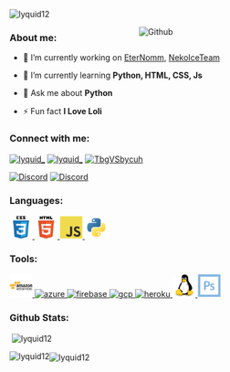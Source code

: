 
<p align="left"> <img src="https://komarev.com/ghpvc/?username=lyquid12&label=Profile%20Views&color=00ff6e&style=flat" alt="lyquid12" /> </p>

<img width="55%" align="right" alt="Github" src="https://raw.githubusercontent.com/onimur/.github/master/.resources/git-header.svg" />

<h3 align="left">About me:</h3>

- 🔭 I’m currently working on [EterNomm](https://github.com/EterNomm), [NekoIceTeam](https://github.com/NekoIceTeam)

- 🌱 I’m currently learning **Python, HTML, CSS, Js**

- 💬 Ask me about **Python**

- ⚡ Fun fact **I Love Loli**

<h3 align="left">Connect with me:</h3>
<p align="left">
<a href="https://twitter.com/lyquid_" target="blank"><img align="center" src="https://raw.githubusercontent.com/rahuldkjain/github-profile-readme-generator/master/src/images/icons/Social/twitter.svg" alt="lyquid_" height="30" width="40" /></a>
<a href="https://instagram.com/lyquid_" target="blank"><img align="center" src="https://raw.githubusercontent.com/rahuldkjain/github-profile-readme-generator/master/src/images/icons/Social/instagram.svg" alt="lyquid_" height="30" width="40" /></a>
<a href="https://discord.gg/qpT2AeYZRN" target="blank"><img align="center" src="https://raw.githubusercontent.com/rahuldkjain/github-profile-readme-generator/master/src/images/icons/Social/discord.svg" alt="TbgVSbycuh" height="30" width="40" /></a>
</p>

[![Discord](https://img.shields.io/discord/887650006977347594?label=Discord&logo=Discord)](https://discord.gg/qpT2AeYZRN)
[![Discord](https://discord.c99.nl/widget/theme-2/766162972060942336.png)](https://discord.gg/qpT2AeYZRN)

<h3 align="left">Languages:</h3>
<p align="left"> <a href="https://www.w3schools.com/css/" target="_blank"> <img src="https://raw.githubusercontent.com/devicons/devicon/master/icons/css3/css3-original-wordmark.svg" alt="css3" width="40" height="40"/> </a> <a href="https://www.w3.org/html/" target="_blank"> <img src="https://raw.githubusercontent.com/devicons/devicon/master/icons/html5/html5-original-wordmark.svg" alt="html5" width="40" height="40"/> </a> <a href="https://developer.mozilla.org/en-US/docs/Web/JavaScript" target="_blank"> <img src="https://raw.githubusercontent.com/devicons/devicon/master/icons/javascript/javascript-original.svg" alt="javascript" width="40" height="40"/> </a> <a href="https://www.python.org" target="_blank"> <img src="https://raw.githubusercontent.com/devicons/devicon/master/icons/python/python-original.svg" alt="python" width="40" height="40"/> </a> </p>
<h3 align="left">Tools:</h3>
<p align="left"> <a href="https://aws.amazon.com" target="_blank"> <img src="https://raw.githubusercontent.com/devicons/devicon/master/icons/amazonwebservices/amazonwebservices-original-wordmark.svg" alt="aws" width="40" height="40"/> </a> <a href="https://azure.microsoft.com/en-in/" target="_blank"> <img src="https://www.vectorlogo.zone/logos/microsoft_azure/microsoft_azure-icon.svg" alt="azure" width="40" height="40"/> </a> <a href="https://firebase.google.com/" target="_blank"> <img src="https://www.vectorlogo.zone/logos/firebase/firebase-icon.svg" alt="firebase" width="40" height="40"/> </a> <a href="https://cloud.google.com" target="_blank"> <img src="https://www.vectorlogo.zone/logos/google_cloud/google_cloud-icon.svg" alt="gcp" width="40" height="40"/> </a> <a href="https://heroku.com" target="_blank"> <img src="https://www.vectorlogo.zone/logos/heroku/heroku-icon.svg" alt="heroku" width="40" height="40"/> </a> <a href="https://www.linux.org/" target="_blank"> <img src="https://raw.githubusercontent.com/devicons/devicon/master/icons/linux/linux-original.svg" alt="linux" width="40" height="40"/> </a> <a href="https://www.photoshop.com/en" target="_blank"> <img src="https://raw.githubusercontent.com/devicons/devicon/master/icons/photoshop/photoshop-line.svg" alt="photoshop" width="40" height="40"/> </a> </p>


<h3 align="left">Github Stats:</h3>
<p>&nbsp;<img align="center" src="https://github-readme-stats.vercel.app/api?username=lyquid12&include_all_commits=Tru&show_icons=True&theme=radical&locale=en" alt="lyquid12" /></p>

<p><img align="left" src="https://github-readme-stats.vercel.app/api/top-langs?username=lyquid12&show_icons=true&theme=tokyonight&locale=en&layout=compact" alt="lyquid12" /></p>

<p><img align="center" src="https://github-readme-streak-stats.herokuapp.com/?user=lyquid12&theme=dark" alt="lyquid12" /></p>
